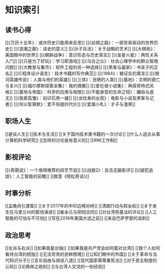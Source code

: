 # 知识索引

## 读书心得

[[《万历十五年》：或许历史只能用来反思]]
[[《丝绸之路》：一部贸易驱动的世界历史]]
[[《浪潮之巅》：读史的意义]]
[[《孙子兵法》：关于战略的艺术]]
[[《大棋局》：美国眼中的世界]]
[[《朝鲜战争》：意识形态与历史真实]]
[[《金星火星》：两性关系入门]]
[[《只是为了好玩》：学习即游戏]]
[[《乌合之众》：社会心理学中的群众智商问题]]
[[《大教堂与集市》：软件工程的另一种选择]]
[[《黑客与画家》：书呆子的正名]]
[[《C程序设计语言》：技术书籍的写作典范]]
[[《1984》：被证实的寓言]]
[[《银河英雄传说》：人类与他们的英雄]]
[[《三体》：丑陋的人类]]
[[《基地》：文明的衰亡与复兴]]
[[《福尔摩斯探案全集》：我的偶像]]
[[《爱伦坡小说集》：再探哥特式风格]]
[[《基地与帝国》：科学的应用与局限]]
[[《不能承受的生命之轻》：媚俗与虚无]]
[[《我辈孤雏》：初识石黑一雄]]
[[《龙纹身的女孩》：电影与小说及黑客与记者]]
[[《何以笙箫默》：爱不将就的代价]]
[[《爱眉小札》：才子与渣男]]

## 职场人生

[[避谈人生]]
[[技术与生活]]
[[关于国内技术类书籍的一次讨论]]
[[什么人适合从事计算机科学研究]]
[[怎样的讨论是有意义的]]
[[996工作制]]

## 影视评论

[[《奇葩说》：一个值得推荐的综艺节目]]
[[《战狼2》：反击无脑影评]]
[[《疑犯追踪》：人工智能的前瞻]]
[[致意《晓松奇谈》]]

## 时事分析

[[孟晚舟引渡案]]
[[关于2017年的中印边境对峙]]
[[清朗行动与假女权]]
[[关于发生在马里兰州的那场演讲]]
[[崔永元与阴阳合同]]
[[对台湾劳基法的评论]]
[[人工智能的可怕与不可怕]]
[[写在2016年美国大选之前]]
[[来自巴萨罗那的讽刺]]

## 政治思考

[[左派与右派]]
[[如果我是台独]]
[[如果我是共产党会如何面对台湾]]
[[我个人如何看待台湾的统独]]
[[无法苛责的民粹困境]]
[[公知们眼中的外国]]
[[关于革命与当代知识分子]]
[[言论自由与胡说八道]]
[[现代国家需尊重宪法]]
[[对于民主制度的认知]]
[[论两岸之政别]]
[[与台湾人交流的一些经验]]
